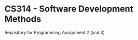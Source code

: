 CS314 - Software Development Methods 
===============

Repository for Programming Assignment 2 (and 3)
